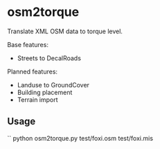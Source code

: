 # osm2torque

Translate XML OSM data to torque level.

Base features:
- Streets to DecalRoads

Planned features:
- Landuse to GroundCover
- Building placement
- Terrain import



## Usage

``
python osm2torque.py test/foxi.osm test/foxi.mis
```

